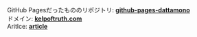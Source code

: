 GitHub Pagesだったもののリポジトリ: **[github-pages-dattamono](https://kelp-of-truth/github-pages-dattamono)**<br>
ドメイン: **[kelpoftruth.com](https://kelpoftruth.com)**<br>
Aritlce: **[article](https://github.com/kelp-of-truth/article)**
